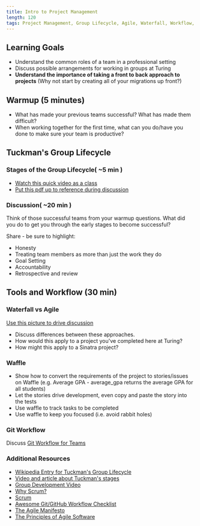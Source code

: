 ```yaml
---
title: Intro to Project Management
length: 120
tags: Project Management, Group Lifecycle, Agile, Waterfall, Workflow, Git, Teamwork, Groupwork
---
```


## Learning Goals

* Understand the common roles of a team in a professional setting
* Discuss possible arrangements for working in groups at Turing
* __Understand the importance of taking a front to back approach to projects__ (Why not start by creating all of your migrations up front?)

## Warmup (5 minutes)

* What has made your previous teams successful? What has made them difficult?
* When working together for the first time, what can you do/have you done to make sure your team is productive?

## Tuckman's Group Lifecycle

### Stages of the Group Lifecycle( ~5 min )

* [Watch this quick video as a class](https://www.youtube.com/watch?v=OhSI6oBQmQA&list=PLbu6naAjG_K93h0wjyn1b1EHQl1Q2pH_y)
* [Put this pdf up to reference during discussion](http://salvos.org.au/scribe/sites/2020/files/Resources/Transitions/HANDOUT_-_Tuckmans_Team_Development_Model.pdf)

### Discussion( ~20 min )

Think of those successful teams from your warmup questions. What did you do to get you through the early stages to become successful?

Share - be sure to highlight:

* Honesty
* Treating team members as more than just the work they do
* Goal Setting
* Accountability
* Retrospective and review

## Tools and Workflow (30 min)

### Waterfall vs Agile

[Use this picture to drive discussion](http://www.agilenutshell.com/assets/how-is-agile-different/continuous-activities.png)

* Discuss differences between these approaches.
* How would this apply to a project you've completed here at Turing?
* How might this apply to a Sinatra project?

### Waffle

* Show how to convert the requirements of the project to stories/issues on Waffle (e.g. Average GPA - average_gpa returns the average GPA for all students)
* Let the stories drive development, even copy and paste the story into the tests
* Use waffle to track tasks to be completed
* Use waffle to keep you focused (i.e. avoid rabbit holes)

### Git Workflow

Discuss [Git Workflow for Teams](git_workflows_for_teams)

### Additional Resources

* [Wikipedia Entry for Tuckman's Group Lifecycle](https://en.wikipedia.org/wiki/Tuckman%27s_stages_of_group_development)
* [Video and article about Tuckman's stages](https://www.mindtools.com/pages/article/newLDR_86.htm)
* [Group Development Video](https://www.youtube.com/watch?v=KRFWPCYsgfA)
* [Why Scrum?](https://www.scrumalliance.org/why-scrum)
* [Scrum](http://scrummethodology.com/)
* [Awesome Git/GitHub Workflow Checklist](https://gist.github.com/erinnachen/1f802734671d9db5c452)
* [The Agile Manifesto](http://www.agilemanifesto.org/)
* [The Principles of Agile Software](http://www.agilemanifesto.org/principles.html)
